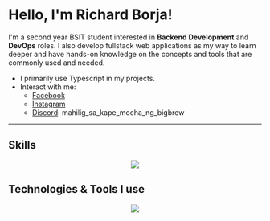 # Hello, I'm Richard Borja!

I'm a second year BSIT student interested in **Backend Development** and **DevOps** roles. I also develop fullstack web applications as my way to learn deeper and have hands-on knowledge on the concepts and tools that are commonly used and needed.

- I primarily use Typescript in my projects.
- Interact with me:
  - [Facebook](https://www.facebook.com/saeiouu)
  - [Instagram](https://www.instagram.com/1nonlyrets/)
  - [Discord](https://discord.com): mahilig_sa_kape_mocha_ng_bigbrew

---

## Skills

<p align="center">
  <a href="https://skillicons.dev">
    <img src="https://skillicons.dev/icons?i=html,css,js,ts,bootstrap,tailwind,nodejs,express,graphql,apollo,react,redux,nextjs,postgres,mysql,sqlite,redis,prisma&theme=dark&perline=9" />
  </a>
</p>

## Technologies & Tools I use

<p align="center">
  <a href="https://skillicons.dev">
    <img src="https://skillicons.dev/icons?i=linux,neovim,npm,babel,git,github,docker,cloudflare,workers,vercel,supabase,nginx,vite,vitest,jest,postman,cypress,githubactions&theme=dark&perline=9" />
  </a>
</p>
